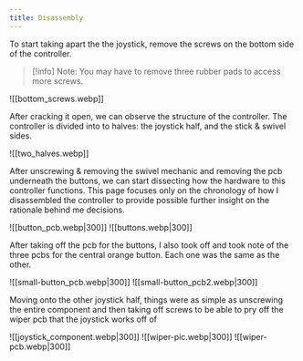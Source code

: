 ```yaml
---
title: Disassembly
---
```

To start taking apart the the joystick, remove the screws on the bottom side of the controller.

>[!info]
> Note: You may have to remove three rubber pads to access more screws.

![[bottom_screws.webp]]

After cracking it open, we can observe the structure of the controller. The controller is divided into to halves: the joystick half, and the stick & swivel sides.

![[two_halves.webp]]

After unscrewing & removing the swivel mechanic and removing the pcb underneath the buttons, we can start dissecting how the hardware to this controller functions. This page focuses only on the chronology of how I disassembled the controller to provide possible further insight on the rationale behind me decisions.

![[button_pcb.webp\|300]] ![[buttons.webp\|300]]

After taking off the pcb for the buttons, I also took off and took note of the three pcbs for the central orange button. Each one was the same as the other.

![[small-button_pcb.webp\|300]] ![[small-button_pcb2.webp\|300]]

Moving onto the other joystick half, things were as simple as unscrewing the entire component and then taking off screws to be able to pry off the wiper pcb that the joystick works off of

![[joystick_component.webp\|300]] ![[wiper-pic.webp\|300]] ![[wiper-pcb.webp\|300]]

 